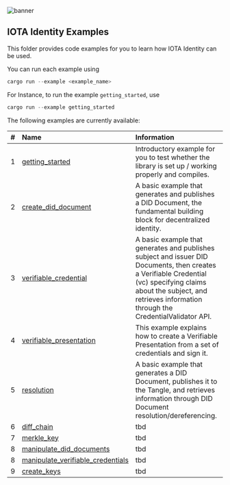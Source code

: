 ![banner](./../.meta/identity_banner.png)



## IOTA Identity Examples

This folder provides code examples for you to learn how IOTA Identity can be used.

You can run each example using 

```rust
cargo run --example <example_name>
```

For Instance, to run the example `getting_started`, use

```rust
cargo run --example getting_started
```

The following examples are currently available:

| #    | Name                                                   | Information                                                                                                                |
| :--: | :----------------------------------------------------- | :------------------------------------------------------------------------------------------------------------------------- |
| 1    | [getting_started](getting_started.rs)                  | Introductory example for you to test whether the library is set up / working properly and compiles.                        |
| 2    | [create_did_document](create_did_document.rs)          | A basic example that generates and publishes a DID Document, the fundamental building block for decentralized identity.    |
| 3    | [verifiable_credential](verifiable_credential.rs)      | A basic example that generates and publishes subject and issuer DID Documents, then creates a Verifiable Credential (vc) specifying claims about the subject, and retrieves information through the CredentialValidator API. |
| 4    | [verifiable_presentation](verifiable_presentation.rs)  | This example explains how to create a Verifiable Presentation from a set of credentials and sign it. |
| 5    | [resolution](resolution.rs)                            | A basic example that generates a DID Document, publishes it to the Tangle, and retrieves information through DID Document resolution/dereferencing. |
| 6    | [diff_chain](diff_chain.rs)                            | tbd                        |
| 7    | [merkle_key](merkle_key.rs)                            | tbd                        |
| 8    | [manipulate_did_documents](manipulate_did_document.rs) | tbd                        |
| 8    | [manipulate_verifiable_credentials](manipulate_verifiable_credentials.rs) | tbd                        |
| 9    | [create_keys](create_keys.rs)                          | tbd                        |